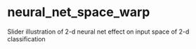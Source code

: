 # neural_net_space_warp
Slider illustration of 2-d neural net effect on input space of 2-d classification 
